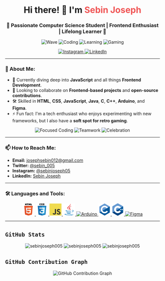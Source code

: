 <h1 align="center">Hi there! 👋 I'm <span style="color:#f05454">Sebin Joseph</span></h1>
<h3 align="center">🚀 Passionate Computer Science Student | Frontend Enthusiast | Lifelong Learner 🌟</h3>

<p align="center">
  <img src="https://media.giphy.com/media/l1J9q5v3HcGFOQ0gA/giphy.gif" width="50" alt="Wave">
  <img src="https://media.giphy.com/media/3oEjI5XjQh6u1NkqG0/giphy.gif" width="50" alt="Coding">
  <img src="https://media.giphy.com/media/1iFGx5p5qP4BX4nBB2/giphy.gif" width="50" alt="Learning">
  <img src="https://media.giphy.com/media/l2JdU8n1GxVee1w2w/giphy.gif" width="50" alt="Gaming">
</p>

<p align="center">
 
  <a href="https://instagram.com/sebinjoseph05" target="_blank">
    <img src="https://img.shields.io/badge/Instagram-E4405F?style=for-the-badge&logo=instagram&logoColor=white" alt="Instagram" />
  </a>
  <a href="https://www.linkedin.com/in/sebin-joseph-594370286/" target="_blank">
    <img src="https://img.shields.io/badge/LinkedIn-0077B5?style=for-the-badge&logo=linkedin&logoColor=white" alt="LinkedIn" />
  </a>
</p>

---

### 🌟 About Me:
- 🌱 Currently diving deep into **JavaScript** and all things **Frontend Development**.
- 👯 Looking to collaborate on **Frontend-based projects** and **open-source contributions**.
- 🛠️ Skilled in **HTML**, **CSS**, **JavaScript**, **Java**, **C**, **C++**, **Arduino**, and **Figma**.
- ⚡ Fun fact: I'm a tech enthusiast who enjoys experimenting with new frameworks, but I also have a **soft spot for retro gaming**.

<p align="center">
  <img src="https://media.giphy.com/media/3o6Zt0wN6mcGz8HZG4/giphy.gif" width="100" alt="Focused Coding">
  <img src="https://media.giphy.com/media/26AHONQ79FdWZhAI0/giphy.gif" width="100" alt="Teamwork">
  <img src="https://media.giphy.com/media/3oEjI6SIIHBdRxXI40/giphy.gif" width="100" alt="Celebration">
</p>

---

### 📫 How to Reach Me:
- **Email:** [josephsebin012@gmail.com](mailto:josephsebin012@gmail.com)
- **Twitter:** [@sebin_005](https://twitter.com/sebin_005)
- **Instagram:** [@sebinjoseph05](https://instagram.com/sebinjoseph05)
- **LinkedIn:** [Sebin Joseph](https://www.linkedin.com/in/sebin-joseph-594370286/)

---

### 🛠️ Languages and Tools:

<p align="center"> 
  <a href="https://www.w3.org/html/" target="_blank">
    <img src="https://raw.githubusercontent.com/devicons/devicon/master/icons/html5/html5-original-wordmark.svg" alt="HTML5" width="40" height="40"/>
  </a>
  <a href="https://www.w3schools.com/css/" target="_blank">
    <img src="https://raw.githubusercontent.com/devicons/devicon/master/icons/css3/css3-original-wordmark.svg" alt="CSS3" width="40" height="40"/>
  </a>
  <a href="https://developer.mozilla.org/en-US/docs/Web/JavaScript" target="_blank">
    <img src="https://raw.githubusercontent.com/devicons/devicon/master/icons/javascript/javascript-original.svg" alt="JavaScript" width="40" height="40"/> 
  </a> 
  <a href="https://www.java.com" target="_blank">
    <img src="https://raw.githubusercontent.com/devicons/devicon/master/icons/java/java-original.svg" alt="Java" width="40" height="40"/>
  </a>
  <a href="https://www.arduino.cc/" target="_blank">
    <img src="https://cdn.worldvectorlogo.com/logos/arduino-1.svg" alt="Arduino" width="40" height="40"/>
  </a>
  <a href="https://www.cprogramming.com/" target="_blank">
    <img src="https://raw.githubusercontent.com/devicons/devicon/master/icons/c/c-original.svg" alt="C" width="40" height="40"/>
  </a>
  <a href="https://isocpp.org/" target="_blank">
    <img src="https://raw.githubusercontent.com/devicons/devicon/master/icons/cplusplus/cplusplus-original.svg" alt="C++" width="40" height="40"/>
  </a>
  <a href="https://www.figma.com/" target="_blank">
    <img src="https://www.vectorlogo.zone/logos/figma/figma-icon.svg" alt="Figma" width="40" height="40"/>
  </a>
</p>

---

## `GitHub Stats`
<p align="center">
  <img src="https://github-readme-stats.vercel.app/api?username=sebinjoseph005&show_icons=true&locale=en&theme=dracula" alt="sebinjoseph005" />
  <img src="https://github-readme-streak-stats.herokuapp.com/?user=sebinjoseph005&theme=dracula" alt="sebinjoseph005" />
  <img src="https://github-readme-stats.vercel.app/api/top-langs?username=sebinjoseph005&show_icons=true&locale=en&layout=compact&theme=dracula" alt="sebinjoseph005" />
</p>

## `GitHub Contribution Graph`
<p align="center">
  <img src="https://github-readme-activity-graph.vercel.app/graph?username=sebinjoseph005&theme=dracula&bg_color=000000&line_color=FF69B4&point_color=FFD700" alt="GitHub Contribution Graph" />
</p>


